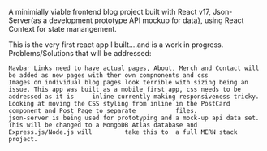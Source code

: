 A minimially viable frontend blog project built with React v17, Json-Server(as a development prototype API mockup for data}, using React Context for state manangement.  

This is the very first react app I built....and is a work in progress. Problems/Solutions that will be addressed:  

    Navbar Links need to have actual pages, About, Merch and Contact will be added as new pages with ther own compnonents and css
    Images on individual blog pages look terrible with sizing being an issue. This app was built as a mobile first app, css needs to be addressed as it is     inline currently making responsiveness tricky.  Looking at moving the CSS styling from inline in the PostCard component and Post Page to separate           files.
    json-server is being used for prototyping and a mock-up api data set.  This will be changed to a MongoDB Atlas database and Express.js/Node.js will         take this to  a full MERN stack project.   
